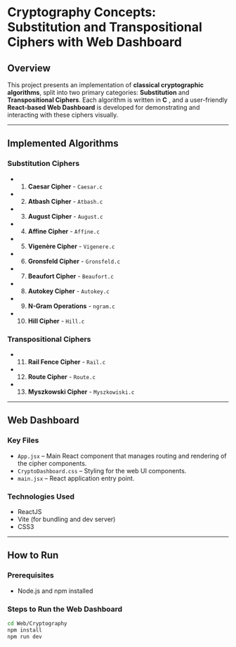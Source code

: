 # Cryptography Concepts: Substitution and Transpositional Ciphers with Web Dashboard

## Overview

This project presents an implementation of **classical cryptographic algorithms**, split into two primary categories: **Substitution** and **Transpositional Ciphers**. Each algorithm is written in **C** , and a user-friendly **React-based Web Dashboard** is developed for demonstrating and interacting with these ciphers visually.

---

## Implemented Algorithms

### Substitution Ciphers
- 1. **Caesar Cipher** - `Caesar.c`
- 2. **Atbash Cipher** - `Atbash.c`
- 3. **August Cipher** - `August.c`
- 4. **Affine Cipher** - `Affine.c`
- 5. **Vigenère Cipher** - `Vigenere.c`
- 6. **Gronsfeld Cipher** - `Gronsfeld.c`
- 7. **Beaufort Cipher** - `Beaufort.c`
- 8. **Autokey Cipher** - `Autokey.c`
- 9. **N-Gram Operations** - `ngram.c`
- 10. **Hill Cipher** - `Hill.c`

### Transpositional Ciphers
- 11. **Rail Fence Cipher** - `Rail.c`
- 12. **Route Cipher** - `Route.c`
- 13. **Myszkowski Cipher** - `Myszkowiski.c`

---

## Web Dashboard


### Key Files

- `App.jsx` – Main React component that manages routing and rendering of the cipher components.
- `CryptoDashboard.css` – Styling for the web UI components.
- `main.jsx` – React application entry point.

### Technologies Used
- ReactJS
- Vite (for bundling and dev server)
- CSS3

---

## How to Run

### Prerequisites
- Node.js and npm installed

### Steps to Run the Web Dashboard

```bash
cd Web/Cryptography
npm install
npm run dev

